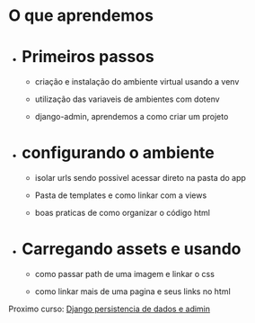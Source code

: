<div>

<h1>
    O que aprendemos
</h1>

<ul> 

<li> 
    <h1>Primeiros passos</h1>
    <ul> 
    <li><p>criação e instalação do ambiente virtual usando a venv</p></li>
    <li><p>utilização das variaveis de ambientes com dotenv</p></li>
    <li><p>django-admin, aprendemos a como criar um projeto</p></li>
    </ul>
</li>

<li> 
    <h1>configurando o ambiente</h1>
    <ul> 
    <li><p>isolar urls sendo possivel acessar direto na pasta do app</p></li>
    <li><p>Pasta de templates e como linkar com a views</p></li>
    <li><p>boas praticas de como organizar o código html</p></li>
    </ul>
</li>

<li> 
    <h1>Carregando assets e usando</h1>
    <ul> 
    <li><p>como passar path de uma imagem e linkar o css</p></li>
    <li><p>como linkar mais de uma pagina e seus links no html</p></li>
    </ul>
</li>
</ul>

<p>Proximo curso: <a href='#'>Django persistencia de dados e adimin</a></p>

</div>